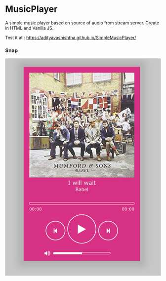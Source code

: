 # MusicPlayer

A simple music player based on source of audio from stream server. Create in HTML and Vanilla JS.

Test it at : https://adityavashishtha.github.io/SimpleMusicPlayer/

### Snap
![Image of Yaktocat](./images/MusicPlayerScreenshot-1.png)
